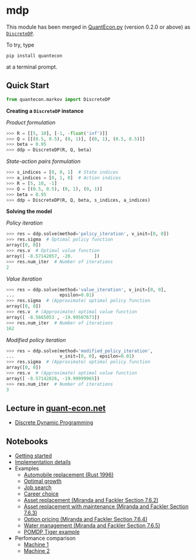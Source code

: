 mdp
===

This module has been merged in
[QuantEcon.py](https://github.com/QuantEcon/QuantEcon.py)
(version 0.2.0 or above) as
[`DiscreteDP`](https://github.com/QuantEcon/QuantEcon.py/blob/master/quantecon/markov/ddp.py).

To try, type

```
pip install quantecon
```

at a terminal prompt.


## Quick Start

```python
from quantecon.markov import DiscreteDP
```

**Creating a `DiscreteDP` instance**

*Product formulation*

```python
>>> R = [[5, 10], [-1, -float('inf')]]
>>> Q = [[(0.5, 0.5), (0, 1)], [(0, 1), (0.5, 0.5)]]
>>> beta = 0.95
>>> ddp = DiscreteDP(R, Q, beta)
```

*State-action pairs formulation*

```python
>>> s_indices = [0, 0, 1]  # State indices
>>> a_indices = [0, 1, 0]  # Action indices
>>> R = [5, 10, -1]
>>> Q = [(0.5, 0.5), (0, 1), (0, 1)]
>>> beta = 0.95
>>> ddp = DiscreteDP(R, Q, beta, s_indices, a_indices)
```

**Solving the model**

*Policy iteration*

```python
>>> res = ddp.solve(method='policy_iteration', v_init=[0, 0])
>>> res.sigma  # Optimal policy function
array([0, 0])
>>> res.v  # Optimal value function
array([ -8.57142857, -20.        ])
>>> res.num_iter  # Number of iterations
2
```

*Value iteration*

```python
>>> res = ddp.solve(method='value_iteration', v_init=[0, 0],
...                 epsilon=0.01)
>>> res.sigma  # (Approximate) optimal policy function
array([0, 0])
>>> res.v  # (Approximate) optimal value function
array([ -8.5665053 , -19.99507673])
>>> res.num_iter  # Number of iterations
162
```

*Modified policy iteration*

```python
>>> res = ddp.solve(method='modified_policy_iteration',
...                 v_init=[0, 0], epsilon=0.01)
>>> res.sigma  # (Approximate) optimal policy function
array([0, 0])
>>> res.v  # (Approximate) optimal value function
array([ -8.57142826, -19.99999965])
>>> res.num_iter  # Number of iterations
3
```


## Lecture in [quant-econ.net](http://quant-econ.net)

* [Discrete Dynamic Programming](http://quant-econ.net/py/discrete_dp.html)


## Notebooks

* [Getting started](http://nbviewer.jupyter.org/github/QuantEcon/QuantEcon.notebooks/blob/master/ddp_intro_py.ipynb)
* [Implementation details](http://nbviewer.jupyter.org/github/QuantEcon/QuantEcon.notebooks/blob/master/ddp_theory_py.ipynb)
* Examples
  * [Automobile replacement (Rust 1996)](http://nbviewer.jupyter.org/github/QuantEcon/QuantEcon.notebooks/blob/master/ddp_ex_rust96_py.ipynb)
  * [Optimal growth](http://nbviewer.jupyter.org/github/QuantEcon/QuantEcon.notebooks/blob/master/ddp_ex_optgrowth_py.ipynb)
  * [Job search](http://nbviewer.jupyter.org/github/QuantEcon/QuantEcon.notebooks/blob/master/ddp_ex_job_search_py.ipynb)
  * [Career choice](http://nbviewer.jupyter.org/github/QuantEcon/QuantEcon.notebooks/blob/master/ddp_ex_career_py.ipynb)
  * [Asset replacement (Miranda and Fackler Section 7.6.2)](http://nbviewer.jupyter.org/github/QuantEcon/QuantEcon.notebooks/blob/master/ddp_ex_MF_7_6_2_py.ipynb)
  * [Asset replacement with maintenance (Miranda and Fackler Section 7.6.3)](http://nbviewer.jupyter.org/github/QuantEcon/QuantEcon.notebooks/blob/master/ddp_ex_MF_7_6_3_py.ipynb)
  * [Option pricing (Miranda and Fackler Section 7.6.4)](http://nbviewer.jupyter.org/github/QuantEcon/QuantEcon.notebooks/blob/master/ddp_ex_MF_7_6_4_py.ipynb)
  * [Water management (Miranda and Fackler Section 7.6.5)](http://nbviewer.jupyter.org/github/QuantEcon/QuantEcon.notebooks/blob/master/ddp_ex_MF_7_6_5_py.ipynb)
  * [POMDP Tiger example](http://nbviewer.jupyter.org/github/oyamad/mdp/blob/master/pomdp_tiger.ipynb)
* Perfomance comparison
  * [Machine 1](http://nbviewer.jupyter.org/github/oyamad/mdp/blob/master/ddp_performance.ipynb)
  * [Machine 2](http://nbviewer.jupyter.org/github/oyamad/mdp/blob/master/ddp_performance-2.ipynb)
